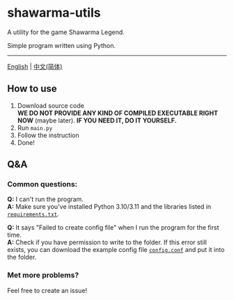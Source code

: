 # shawarma-utils
A utility for the game Shawarma Legend.

Simple program written using Python.

---
[English](#) | [中文(简体)](https://github.com/XxdMkbMark/shawarma-utils/blob/main/README_ZH.md)

## How to use

1. Download source code  
   **WE DO NOT PROVIDE ANY KIND OF COMPILED EXECUTABLE RIGHT NOW** (maybe later). **IF YOU NEED IT, DO IT YOURSELF.**
2. Run `main.py`
3. Follow the instruction
4. Done!

## Q&A

### Common questions:

**Q:** I can't run the program.  
**A:** Make sure you've installed Python 3.10/3.11 and the libraries listed in [`requirements.txt`](https://raw.githubusercontent.com/XxdMkbMark/shawarma-utils/main/requirements.txt).

**Q:** It says "Failed to create config file" when I run the program for the first time.  
**A:** Check if you have permission to write to the folder. If this error still exists, you can download the example config file [`config.conf`](https://raw.githubusercontent.com/XxdMkbMark/shawarma-utils/main/config.conf) and put it into the folder.

### Met more problems?

Feel free to create an issue!

